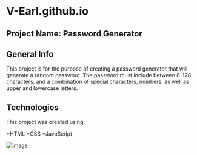 # V-Earl.github.io



## Project Name: Password Generator

## General Info

This project is for the purpose of creating a password generator that will generate a random password. The password must include between 8-128 characters, and a combination of special characters, numbers, as well as upper and lowercase letters.


## Technologies

This project was created using:

*HTML
*CSS
*JavaScript


![image](https://user-images.githubusercontent.com/57978129/72331378-ba24b080-367d-11ea-91ac-a6f5623cd259.png)
